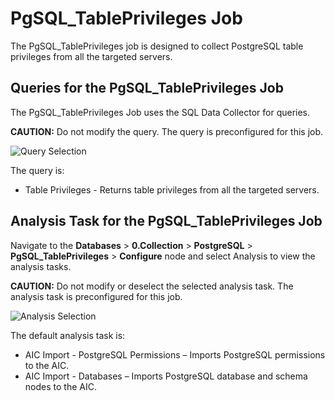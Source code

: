 # PgSQL_TablePrivileges Job

The PgSQL_TablePrivileges job is designed to collect PostgreSQL table privileges from all the
targeted servers.

## Queries for the PgSQL_TablePrivileges Job

The PgSQL_TablePrivileges Job uses the SQL Data Collector for queries.

**CAUTION:** Do not modify the query. The query is preconfigured for this job.

![Query Selection](/img/versioned_docs/accessanalyzer_11.6/accessanalyzer/solutions/databases/postgresql/collection/tableprivileges_query.webp)

The query is:

- Table Privileges - Returns table privileges from all the targeted servers.

## Analysis Task for the PgSQL_TablePrivileges Job

Navigate to the **Databases** > **0.Collection** > **PostgreSQL** > **PgSQL_TablePrivileges** >
**Configure** node and select Analysis to view the analysis tasks.

**CAUTION:** Do not modify or deselect the selected analysis task. The analysis task is
preconfigured for this job.

![Analysis Selection](/img/versioned_docs/accessanalyzer_11.6/accessanalyzer/solutions/databases/postgresql/collection/tableprivileges_analysis.webp)

The default analysis task is:

- AIC Import - PostgreSQL Permissions – Imports PostgreSQL permissions to the AIC.
- AIC Import - Databases – Imports PostgreSQL database and schema nodes to the AIC.
